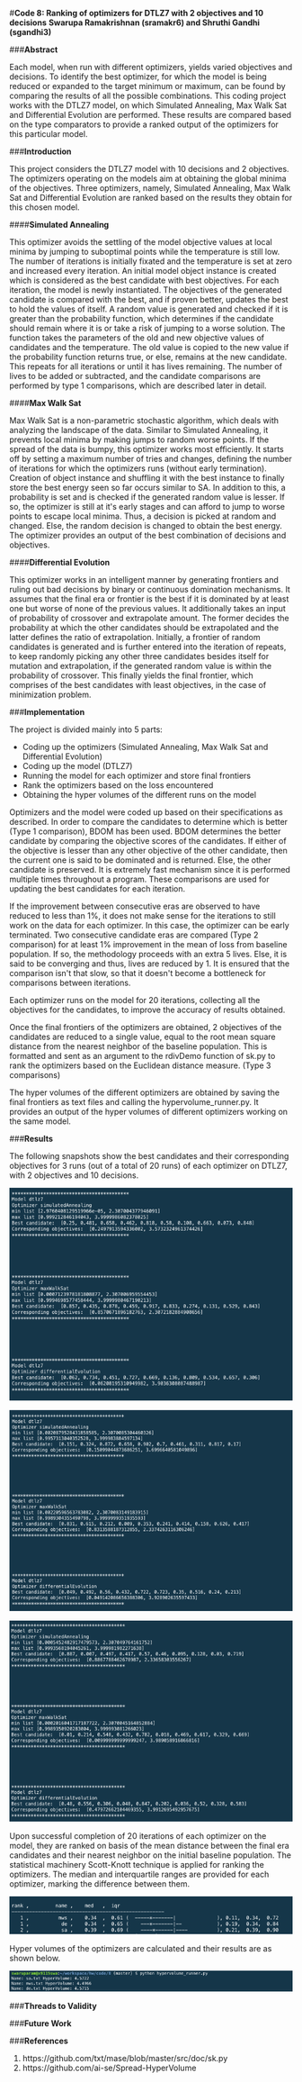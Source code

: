 #**Code 8: Ranking of optimizers for DTLZ7 with 2 objectives and 10 decisions**
**Swarupa Ramakrishnan (sramakr6) and Shruthi Gandhi (sgandhi3)**

###**Abstract**

Each model, when run with different optimizers, yields varied objectives and decisions. To identify the best optimizer, for which the model is being reduced or expanded to the target minimum or maximum, can be found by comparing the results of all the possible combinations. This coding project works with the DTLZ7 model, on which Simulated Annealing, Max Walk Sat and Differential Evolution are performed. These results are compared based on the type comparators to provide a ranked output of the optimizers for this particular model.

###**Introduction**

This project considers the DTLZ7 model with 10 decisions and 2 objectives. The optimizers operating on the models aim at obtaining the global minima of the objectives. Three optimizers, namely, Simulated Annealing, Max Walk Sat and Differential Evolution are ranked based on the results they obtain for this chosen model.

####**Simulated Annealing**

This optimizer avoids the settling of the model objective values at local minima by jumping to suboptimal points while the temperature is still low. The number of iterations is initially fixated and the temperature is set at zero and increased every iteration. An initial model object instance is created which is considered as the best candidate with best objectives. For each iteration, the model is newly instantiated. The objectives of the generated candidate is compared with the best, and if proven better, updates the best to hold the values of itself. A random value is generated and checked if it is greater than the probability function, which determines if the candidate should remain where it is or take a risk of jumping to a worse solution. The function takes the parameters of the old and new objective values of candidates and the temperature. The old value is copied to the new value if the probability function returns true, or else, remains at the new candidate. This repeats for all iterations or until it has lives remaining. The number of lives to be added or subtracted, and the candidate comparisons are performed by type 1 comparisons, which are described later in detail.

####**Max Walk Sat**

Max Walk Sat is a non-parametric stochastic algorithm, which deals with analyzing the landscape of the data. Similar to Simulated Annealing, it prevents local minima by making jumps to random worse points. If the spread of the data is bumpy, this optimizer works most efficiently. It starts off by setting a maximum number of tries and changes, defining the number of iterations for which the optimizers runs (without early termination). Creation of object instance and shuffling it with the best instance to finally store the best energy seen so far occurs similar to SA. In addition to this, a probability is set and is checked if the generated random value is lesser. If so, the optimizer is still at it's early stages and can afford to jump to worse points to escape local minima. Thus, a decision is picked at random and changed. Else, the random decision is changed to obtain the best energy. The optimizer provides an output of the best combination of decisions and objectives.

####**Differential Evolution**

This optimizer works in an intelligent manner by generating frontiers and ruling out bad decisions by binary or continuous domination mechanisms. It assumes that the final era or frontier is the best if it is dominated by at least one but worse of none of the previous values. It additionally takes an input of probability of crossover and extrapolate amount. The former decides the probability at which the other candidates should be extrapolated and the latter defines the ratio of extrapolation. Initially, a frontier of random candidates is generated and is further entered into the iteration of repeats, to keep randomly picking any other three candidates besides itself for mutation and extrapolation, if the generated random value is within the probability of crossover. This finally yields the final frontier, which comprises of the best candidates with least objectives, in the case of minimization problem.

###**Implementation**

The project is divided mainly into 5 parts:
* Coding up the optimizers (Simulated Annealing, Max Walk Sat and Differential Evolution)
* Coding up the model (DTLZ7)
* Running the model for each optimizer and store final frontiers
* Rank the optimizers based on the loss encountered
* Obtaining the hyper volumes of the different runs on the model

Optimizers and the model were coded up based on their specifications as described. In order to compare the candidates to determine which is better (Type 1 comparison), BDOM has been used. BDOM determines the better candidate by comparing the objective scores of the candidates. If either of the objective is lesser than any other objective of the other candidate, then the current one is said to be dominated and is returned. Else, the other candidate is preserved. It is extremely fast mechanism since it is performed multiple times throughout a program. These comparisons are used for updating the best candidates for each iteration.

If the improvement between consecutive eras are observed to have reduced to less than 1%, it does not make sense for the iterations to still work on the data for each optimizer. In this case, the optimizer can be early terminated. Two consecutive candidate eras are compared (Type 2 comparison) for at least 1% improvement in the mean of loss from baseline population. If so, the methodology proceeds with an extra 5 lives. Else, it is said to be converging and thus, lives are reduced by 1. It is ensured that the comparison isn't that slow, so that it doesn't become a bottleneck for comparisons between iterations.

Each optimizer runs on the model for 20 iterations, collecting all the objectives for the candidates, to improve the accuracy of results obtained.

Once the final frontiers of the optimizers are obtained, 2 objectives of the candidates are reduced to a single value, equal to the root mean square distance from the nearest neighbor of the baseline population. This is formatted and sent as an argument to the rdivDemo function of sk.py to rank the optimizers based on the Euclidean distance measure. (Type 3 comparisons)

The hyper volumes of the different optimizers are obtained by saving the final frontiers as text files and calling the hypervolume_runner.py. It provides an output of the hyper volumes of different optimizers working on the same model.

###**Results**

The following snapshots show the best candidates and their corresponding objectives for 3 runs (out of a total of 20 runs) of each optimizer on DTLZ7, with 2 objectives and 10 decisions.

![res_1](imgs/res_1.png)

![res_2](imgs/res_2.png)

![res_3](imgs/res_3.png)

Upon successful completion of 20 iterations of each optimizer on the model, they are ranked on basis of the mean distance between the final era candidates and their nearest neighbor on the initial baseline population. The statistical machinery Scott-Knott technique is applied for ranking the optimizers. The median and interquartile ranges are provided for each optimizer, marking the difference between them.

![rank](imgs/rank.png)

Hyper volumes of the optimizers are calculated and their results are as shown below.

![hypervolume](imgs/hypervolume.png)

###**Threads to Validity**

###**Future Work**

###**References**
<ol>
<li>
https://github.com/txt/mase/blob/master/src/doc/sk.py
</li>
<li>
https://github.com/ai-se/Spread-HyperVolume
</li>
</ol>










